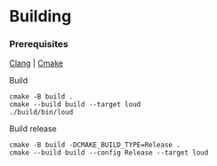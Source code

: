 # Building


### Prerequisites

[Clang](https://releases.llvm.org/download.html) | [Cmake](https://cmake.org/download/)

Build

```console
cmake -B build .
cmake --build build --target loud
./build/bin/loud
```

Build release

```console
cmake -B build -DCMAKE_BUILD_TYPE=Release .
cmake --build build --config Release --target loud
```
